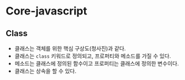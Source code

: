 # Core-javascript

## Class
- 클래스는 객체를 위한 핵심 구상도(청사진)과 같다. 
- 클래스는 `class` 키워드로 정의되고, 프로퍼티와 메소드를 가질 수 있다.
- 메소드는 클래스에 정의된 함수이고 프로퍼티는 클래스에 정의한 변수이다. 
- 클래스는 상속을 할 수 있다. 